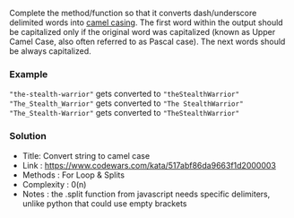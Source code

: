 Complete the method/function so that it converts dash/underscore delimited words into [camel casing](https://en.wikipedia.org/wiki/Camel_case). The first word within the output should be capitalized only if the original word was capitalized (known as Upper Camel Case, also often referred to as Pascal case). The next words should be always capitalized.

### Example
`"the-stealth-warrior"` gets converted to `"theStealthWarrior"` <br>
`"The_Stealth_Warrior"` gets converted to `"The StealthWarrior"` <br>
`"The_Stealth-Warrior"` gets converted to `"TheStealthWarrior"` <br>


### Solution
- Title: Convert string to camel case
- Link : https://www.codewars.com/kata/517abf86da9663f1d2000003
- Methods : For Loop & Splits 
- Complexity : 0(n)
- Notes : the .split function from javascript needs specific delimiters, unlike python that could use empty brackets